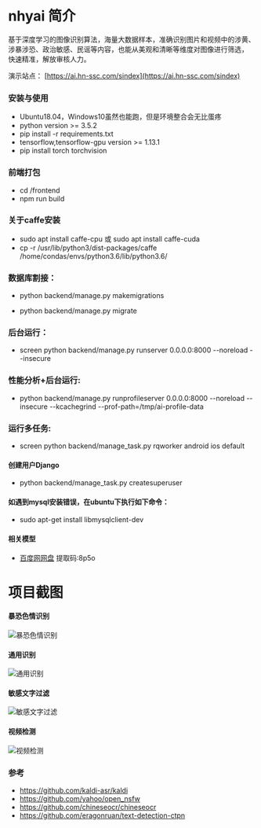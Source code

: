 # nhyai 简介
基于深度学习的图像识别算法，海量大数据样本，准确识别图片和视频中的涉黄、 涉暴涉恐、政治敏感、民谣等内容，也能从美观和清晰等维度对图像进行筛选， 快速精准，解放审核人力。

演示站点： [https://ai.hn-ssc.com/sindex](https://ai.hn-ssc.com/sindex)

### 安装与使用
- Ubuntu18.04，Windows10虽然也能跑，但是环境整合会无比蛋疼
- python version >= 3.5.2
- pip install -r requirements.txt
- tensorflow,tensorflow-gpu version >= 1.13.1
- pip install torch torchvision
### 前端打包
- cd /frontend
- npm run build
### 关于caffe安装
- sudo apt install caffe-cpu 或 sudo apt install caffe-cuda                                 
- cp  -r /usr/lib/python3/dist-packages/caffe  /home/condas/envs/python3.6/lib/python3.6/

### 数据库割接：

- python backend/manage.py makemigrations

- python backend/manage.py migrate

### 后台运行：
- screen python backend/manage.py runserver 0.0.0.0:8000 --noreload --insecure

### 性能分析+后台运行:
- python backend/manage.py runprofileserver 0.0.0.0:8000 --noreload --insecure --kcachegrind --prof-path=/tmp/ai-profile-data

### 运行多任务:
- screen python backend/manage_task.py rqworker android ios default
#### 创建用户Django
- python backend/manage_task.py createsuperuser
#### 如遇到mysql安装错误，在ubuntu下执行如下命令：
- sudo apt-get install libmysqlclient-dev
#### 相关模型
- [百度网网盘](https://pan.baidu.com/s/1Qd80dzCmPkgF1GcyDblnpQ) 提取码:8p5o


# 项目截图
#### 暴恐色情识别
![暴恐色情识别](https://wangshujingscan.github.io/images/imgs/ezgif-6-761b57feb74b.gif)

#### 通用识别
![通用识别](https://wangshujingscan.github.io/images/imgs/ezgif-6-71cff4d50b97.gif)

#### 敏感文字过滤
![敏感文字过滤](https://wangshujingscan.github.io/images/imgs/ezgif-6-e00e4f5d063d.gif)

#### 视频检测
![视频检测](https://wangshujingscan.github.io/images/imgs/ezgif-6-50e1986b5bf1.gif)

### 参考
- https://github.com/kaldi-asr/kaldi
- https://github.com/yahoo/open_nsfw
- https://github.com/chineseocr/chineseocr
- https://github.com/eragonruan/text-detection-ctpn
